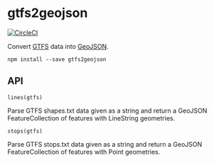 # gtfs2geojson

[![CircleCI](https://circleci.com/gh/tmcw/gtfs2geojson/tree/master.svg?style=svg)](https://circleci.com/gh/tmcw/gtfs2geojson/tree/master)<Paste>

Convert [GTFS](https://developers.google.com/transit/gtfs/?hl=en) data into
[GeoJSON](http://geojson.org/).

    npm install --save gtfs2geojson

## API


`lines(gtfs)`

Parse GTFS shapes.txt data given as a string and return a GeoJSON FeatureCollection
of features with LineString geometries.

`stops(gtfs)`

Parse GTFS stops.txt data given as a string and return a GeoJSON FeatureCollection
of features with Point geometries.




